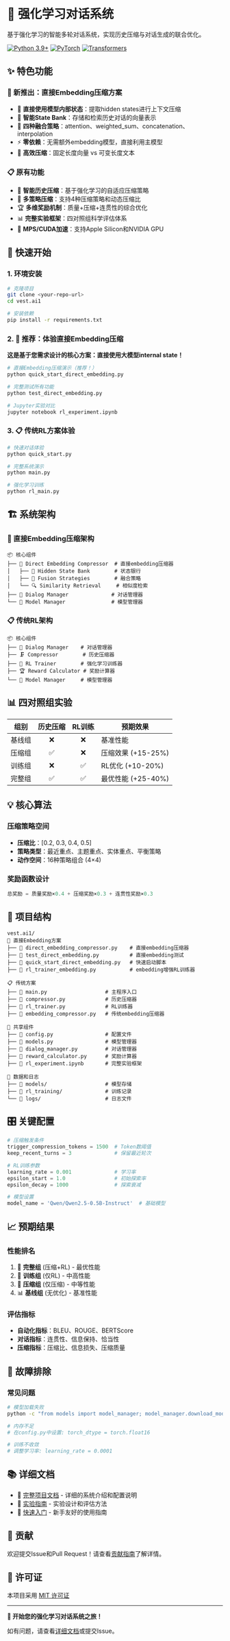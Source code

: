 # 🤖 强化学习对话系统

基于强化学习的智能多轮对话系统，实现历史压缩与对话生成的联合优化。

[![Python 3.9+](https://img.shields.io/badge/python-3.9+-blue.svg)](https://www.python.org/downloads/)
[![PyTorch](https://img.shields.io/badge/PyTorch-2.0+-ee4c2c.svg)](https://pytorch.org/)
[![Transformers](https://img.shields.io/badge/🤗-Transformers-yellow.svg)](https://huggingface.co/transformers/)

## ✨ 特色功能

### 🎯 新推出：直接Embedding压缩方案
- 🧠 **直接使用模型内部状态**：提取hidden states进行上下文压缩
- 💾 **智能State Bank**：存储和检索历史对话的向量表示
- 🔧 **四种融合策略**：attention、weighted_sum、concatenation、interpolation
- ⚡ **零依赖**：无需额外embedding模型，直接利用主模型
- 📏 **高效压缩**：固定长度向量 vs 可变长度文本

### 📋 原有功能  
- 🧠 **智能历史压缩**：基于强化学习的自适应压缩策略
- 🎯 **多策略压缩**：支持4种压缩策略和动态压缩比
- 🏆 **多维奖励机制**：质量+压缩+连贯性的综合优化
- 📊 **完整实验框架**：四对照组科学评估体系
- 🚀 **MPS/CUDA加速**：支持Apple Silicon和NVIDIA GPU

## 🚀 快速开始

### 1. 环境安装

```bash
# 克隆项目
git clone <your-repo-url>
cd vest.ai1

# 安装依赖
pip install -r requirements.txt
```

### 2. 🎯 推荐：体验直接Embedding压缩

**这是基于您需求设计的核心方案：直接使用大模型internal state！**

```bash
# 直接Embedding压缩演示（推荐！）
python quick_start_direct_embedding.py

# 完整测试所有功能
python test_direct_embedding.py

# Jupyter实验对比
jupyter notebook rl_experiment.ipynb
```

### 3. 📋 传统RL方案体验

```bash
# 快速对话体验
python quick_start.py

# 完整系统演示
python main.py

# 强化学习训练
python rl_main.py
```

## 🏗️ 系统架构

### 🎯 直接Embedding压缩架构
```
📦 核心组件
├── 🧠 Direct Embedding Compressor  # 直接embedding压缩器
│   ├── 🏦 Hidden State Bank        # 状态银行
│   ├── 🔧 Fusion Strategies        # 融合策略
│   └── 🔍 Similarity Retrieval     # 相似度检索
├── 🎯 Dialog Manager              # 对话管理器
└── 🔧 Model Manager               # 模型管理器
```

### 📋 传统RL架构
```
📦 核心组件
├── 🎯 Dialog Manager    # 对话管理器
├── 🗜️ Compressor        # 历史压缩器  
├── 🤖 RL Trainer        # 强化学习训练器
├── 🏆 Reward Calculator # 奖励计算器
└── 🔧 Model Manager     # 模型管理器
```

## 📊 四对照组实验

| 组别 | 历史压缩 | RL训练 | 预期效果 |
|------|:--------:|:------:|----------|
| 基线组 | ❌ | ❌ | 基准性能 |
| 压缩组 | ✅ | ❌ | 压缩效果 (+15-25%) |
| 训练组 | ❌ | ✅ | RL优化 (+10-20%) |
| 完整组 | ✅ | ✅ | 最优性能 (+25-40%) |

## 💡 核心算法

### 压缩策略空间
- **压缩比**：[0.2, 0.3, 0.4, 0.5]
- **策略类型**：最近重点、主题重点、实体重点、平衡策略
- **动作空间**：16种策略组合 (4×4)

### 奖励函数设计
```python
总奖励 = 质量奖励×0.4 + 压缩奖励×0.3 + 连贯性奖励×0.3
```

## 📁 项目结构

```
vest.ai1/
🎯 直接Embedding方案
├── 🐍 direct_embedding_compressor.py    # 直接embedding压缩器
├── 🐍 test_direct_embedding.py          # 直接embedding测试
├── 🐍 quick_start_direct_embedding.py   # 快速启动脚本
├── 🐍 rl_trainer_embedding.py           # embedding增强RL训练器

📋 传统方案
├── 🐍 main.py                   # 主程序入口
├── 🐍 compressor.py             # 历史压缩器
├── 🐍 rl_trainer.py             # RL训练器
├── 🐍 embedding_compressor.py   # 传统embedding压缩器

🔧 共享组件
├── 🐍 config.py                 # 配置文件
├── 🐍 models.py                 # 模型管理器
├── 🐍 dialog_manager.py         # 对话管理器
├── 🐍 reward_calculator.py      # 奖励计算器
├── 📓 rl_experiment.ipynb       # 完整实验框架

📁 数据和日志
├── 📁 models/                   # 模型存储
├── 📁 rl_training/              # 训练记录
└── 📁 logs/                     # 日志文件
```

## 🎛️ 关键配置

```python
# 压缩触发条件
trigger_compression_tokens = 1500  # Token数阈值
keep_recent_turns = 3              # 保留最近轮次

# RL训练参数  
learning_rate = 0.001              # 学习率
epsilon_start = 1.0                # 初始探索率
epsilon_decay = 1000               # 探索衰减

# 模型设置
model_name = 'Qwen/Qwen2.5-0.5B-Instruct'  # 基础模型
```

## 📈 预期结果

### 性能排名
1. 🥇 **完整组** (压缩+RL) - 最优性能
2. 🥈 **训练组** (仅RL) - 中高性能  
3. 🥉 **压缩组** (仅压缩) - 中等性能
4. 📊 **基线组** (无优化) - 基准性能

### 评估指标
- **自动化指标**：BLEU、ROUGE、BERTScore
- **对话指标**：连贯性、信息保持、恰当性
- **压缩指标**：压缩比、信息损失、压缩质量

## 🔧 故障排除

### 常见问题
```bash
# 模型加载失败
python -c "from models import model_manager; model_manager.download_model()"

# 内存不足
# 在config.py中设置: torch_dtype = torch.float16

# 训练不收敛  
# 调整学习率: learning_rate = 0.0001
```

## 📚 详细文档

- 📖 [完整项目文档](PROJECT_OVERVIEW.md) - 详细的系统介绍和配置说明
- 📓 [实验指南](RL_EXPERIMENT_GUIDE.md) - 实验设计和评估方法
- 🚀 [快速入门](QUICKSTART.md) - 新手友好的使用指南

## 🤝 贡献

欢迎提交Issue和Pull Request！请查看[贡献指南](CONTRIBUTING.md)了解详情。

## 📄 许可证

本项目采用 [MIT 许可证](LICENSE)

---

**🎉 开始您的强化学习对话系统之旅！**

如有问题，请查看[详细文档](PROJECT_OVERVIEW.md)或提交Issue。 
